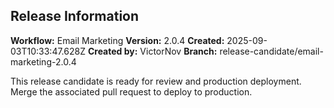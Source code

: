 ## Release Information

**Workflow:** Email Marketing
**Version:** 2.0.4
**Created:** 2025-09-03T10:33:47.628Z
**Created by:** VictorNov
**Branch:** release-candidate/email-marketing-2.0.4

This release candidate is ready for review and production deployment.
Merge the associated pull request to deploy to production.
